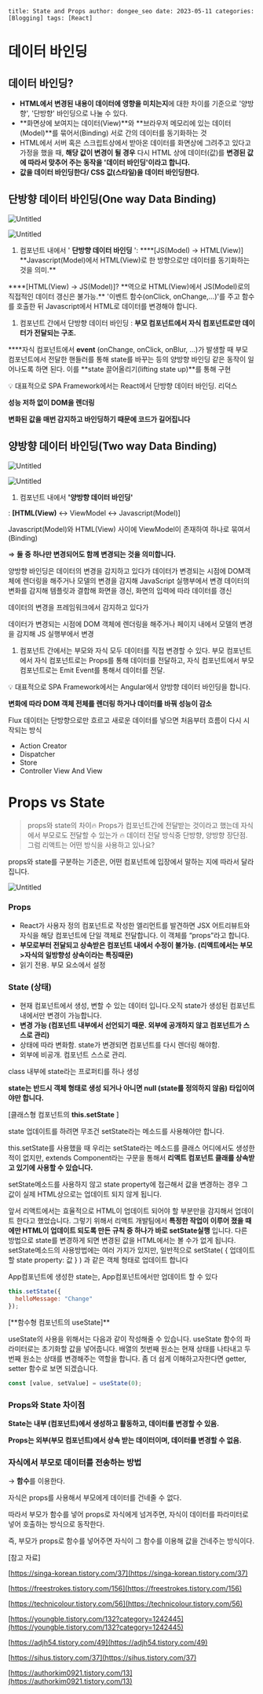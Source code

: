 `title: State and Props author: dongee_seo date: 2023-05-11 categories: [Blogging] tags: [React]`

# 데이터 바인딩

## 데이터 바인딩?

- **HTML에서 변경된 내용이 데이터에 영향을 미치는지**에 대한 차이를 기준으로 '양방향', '단방향' 바인딩으로 나눌 수 있다.
- **화면상에 보여지는 데이터(View)**와
  **브라우저 메모리에 있는 데이터(Model)**를 묶어서(Binding)
  서로 간의 데이터를 동기화하는 것
- HTML에서 서버 혹은 스크립트상에서 받아온 데이터를 화면상에 그려주고 있다고 가정을 했을 때,
  **해당 값이 변경이 될 경우** 다시 HTML 상에 데이터(값)를 **변경된 값에 따라서 맞추어 주는 동작을 '데이터 바인딩'이라고 합니다.**
- **값을 데이터 바인딩한다/ CSS 값(스타일)을 데이터 바인딩한다.**

## 단방향 데이터 바인딩(One way Data Binding)

![Untitled](https://s3-us-west-2.amazonaws.com/secure.notion-static.com/47aabdaa-7ff9-46da-ab36-baa16482b28f/Untitled.png)

![Untitled](https://s3-us-west-2.amazonaws.com/secure.notion-static.com/6545981f-5c66-4b5c-a3e7-12b4a978e706/Untitled.gif)

1. 컴포넌트 내에서 ' **단방향 데이터 바인딩** ': \***\*[JS(Model) -> HTML(View)]
   **Javascript(Model)에서 HTML(View)로 한 방향으로만 데이터를 동기화하는 것을 의미.\*\*

\***\*[HTML(View) -> JS(Model)]?
**역으로 HTML(View)에서 JS(Model)로의 직접적인 데이터 갱신은 불가능.\*\*
'이벤트 함수(onClick, onChange,...)'를 주고 함수를 호출한 뒤 Javascript에서 HTML로 데이터를 변경해야 합니다.

1. 컴포넌트 간에서 단방향 데이터 바인딩
   : **부모 컴포넌트에서 자식 컴포넌트로만 데이터가 전달되는 구조.**

\***\*자식 컴포넌트에서 **event** (onChange, onClick, onBlur, …)가 발생할 때 부모 컴포넌트에서 전달한 핸들러를 통해 state를 바꾸는 등의 양방향 바인딩 같은 동작이 일어나도록 하면 된다. 이를 **state 끌어올리기(lifting state up)\*\*를 통해 구현

💡 대표적으로 SPA Framework에서는 React에서 단방향 데이터 바인딩. 리덕스

**성능 저하 없이 DOM을 렌더링**

**변화된 값을 매번 감지하고 바인딩하기 때문에 코드가 길어집니다**

## 양방향 데이터 바인딩(Two way Data Binding)

![Untitled](https://s3-us-west-2.amazonaws.com/secure.notion-static.com/b1f945d1-3e40-4d75-841b-646ed6f3690b/Untitled.png)

![Untitled](https://s3-us-west-2.amazonaws.com/secure.notion-static.com/5cedc7f1-5b9a-480e-89c3-96d5b1f5e298/Untitled.gif)

1. 컴포넌트 내에서 **'양방향 데이터 바인딩'**

: **[HTML(View)** <-> ViewModel <-> Javascript(Model)]

Javascript(Model)와 HTML(View) 사이에 ViewModel이 존재하여 하나로 묶여서(Binding)

⇒ **둘 중 하나만 변경되어도 함께 변경되는 것을 의미합니다.**

양방향 바인딩은 데이터의 변경을 감지하고 있다가 데이터가 변경되는 시점에 DOM객체에 렌더링을 해주거나 모델의 변경을 감지해 JavaScript 실행부에서 변경
데이터의 변화를 감지해 템플릿과 결합해 화면을 갱신, 화면의 입력에 따라 데이터를 갱신

데이터의 변경을 프레임워크에서 감지하고 있다가

데이터가 변경되는 시점에 DOM 객체에 렌더링을 해주거나 페이지 내에서 모델의 변경을 감지해 JS 실행부에서 변경

1. 컴포넌트 간에서는 부모와 자식 모두 데이터를 직접 변경할 수 있다.
   부모 컴포넌트에서 자식 컴포넌트로는 Props를 통해 데이터를 전달하고,
   자식 컴포넌트에서 부모 컴포넌트로는 Emit Event를 통해서 데이터를 전달.

💡 대표적으로 SPA Framework에서는 Angular에서 양방향 데이터 바인딩을 합니다.

**변화에 따라 DOM 객체 전체를 렌더링 하거나 데이터를 바꿔 성능이 감소**

Flux
데이터는 단방향으로만 흐르고
새로운 데이터를 넣으면 처음부터 흐름이 다시 시작되는 방식

- Action Creator
- Dispatcher
- Store
- Controller View And View

# Props vs State

> props와 state의 차이🔥
> Props가 컴포넌트간에 전달받는 것이라고 했는데 자식에서 부모로도 전달할 수 있는가 🔥
> 데이터 전달 방식중 단방향, 양방향 장단점. 그럼 리액트는 어떤 방식을 사용하고 있나요?

props와 state를 구분하는 기준은, 어떤 컴포넌트에 입장에서 말하는 지에 따라서 달라집니다.

![Untitled](https://s3-us-west-2.amazonaws.com/secure.notion-static.com/214bd476-51dc-4065-9cc5-1a3943fe2db3/Untitled.png)

### **Props**

- React가 사용자 정의 컴포넌트로 작성한 엘리먼트를 발견하면 JSX 어트리뷰트와 자식을 해당 컴포넌트에 단일 객체로 전달합니다. 이 객체를 “props”라고 합니다.
- **부모로부터 전달되고 상속받은 컴포넌트 내에서 수정이 불가능.
  (리액트에서는 부모>자식의 일방향성 상속이라는 특징때문)**
- 읽기 전용. 부모 요소에서 설정

### **State (상태)**

- 현재 컴포넌트에서 생성, 변할 수 있는 데이터 입니다.오직 state가 생성된 컴포넌트 내에서만 변경이 가능합니다.
- **변경 가능
  (컴포넌트 내부에서 선언되기 때문. 외부에 공개하지 않고 컴포넌트가 스스로 관리)**
- 상태에 따라 변화함. state가 변경되면 컴포넌트를 다시 렌더링 해야함.
- 외부에 비공개. 컴포넌트 스스로 관리.

class 내부에 state라는 프로퍼티를 하나 생성

**state는 반드시 객체 형태로 생성 되거나 아니면 null (state를 정의하지 않음) 타입이여야만 합니다.**

[클래스형 컴포넌트의 **this.setState** ]

state 업데이트를 하려면 무조건 setState라는 메소드를 사용해야만 합니다.

this.setState를 사용했을 때 우리는 setState라는 메소드를 클래스 어디에서도 생성한 적이 없지만, extends Component라는 구문을 통해서 **리액트 컴포넌트 클래를 상속받고 있기에 사용할 수 있습니다.**

setState메소드를 사용하지 않고 state property에 접근해서 값을 변경하는 경우 그 값이 실제 HTML상으로는 업데이트 되지 않게 됩니다.

앞서 리액트에서는 효율적으로 HTML이 업데이트 되어야 할 부분만을 감지해서 업데이트 한다고 했었습니다. 그렇기 위해서 리액트 개발팀에서 **특정한 작업이 이루어 졌을 때에만 HTML이 업데이트 되도록 만든 규칙 중 하나가 바로 setState실행** 입니다. 다른 방법으로 state를 변경하게 되면 변경된 값을 HTML에서는 볼 수가 없게 됩니다. setState메소드의 사용방법에는 여러 가지가 있지만, 일반적으로 setState( { 업데이트할 state property: 값 } ) 과 같은 객체 형태로 업데이트 합니다

App컴포넌트에 생성한 state는, App컴포넌트에서만 업데이트 할 수 있다

```jsx
this.setState({
  helloMessage: "Change"
});
```

[**함수형 컴포넌트의 useState]\*\*

useState의 사용을 위해서는 다음과 같이 작성해줄 수 있습니다. useState 함수의 파라미터로는 초기화할 값을 넣어줍니다. 배열의 첫번째 원소는 현재 상태를 나타내고 두번째 원소는 상태를 변경해주는 역할을 합니다. 좀 더 쉽게 이해하고자한다면 getter, setter 함수로 보면 되겠습니다.

```jsx
const [value, setValue] = useState(0);
```

### **Props와 State 차이점**

**State는 내부 (컴포넌트)에서 생성하고 활동하고, 데이터를 변경할 수 있음.**

**Props는 외부(부모 컴포넌트)에서 상속 받는 데이터이며, 데이터를 변경할 수 없음.**

### **자식에서 부모로 데이터를 전송하는 방법**

→ **함수**를 이용한다.

자식은 props를 사용해서 부모에게 데이터를 건네줄 수 없다.

따라서 부모가 함수를 넣어 props로 자식에게 넘겨주면, 자식이 데이터를 파라미터로 넣어 호출하는 방식으로 동작한다.

즉, 부모가 props로 함수를 넣어주면 자식이 그 함수를 이용해 값을 건네주는 방식이다.

[참고 자료]

[](https://singa-korean.tistory.com/37)[https://singa-korean.tistory.com/37](https://singa-korean.tistory.com/37)

[](https://freestrokes.tistory.com/156)[https://freestrokes.tistory.com/156](https://freestrokes.tistory.com/156)

[](https://technicolour.tistory.com/56)[https://technicolour.tistory.com/56](https://technicolour.tistory.com/56)

[](https://youngble.tistory.com/132?category=1242445)[https://youngble.tistory.com/132?category=1242445](https://youngble.tistory.com/132?category=1242445)

[](https://adjh54.tistory.com/49)[https://adjh54.tistory.com/49](https://adjh54.tistory.com/49)

[](https://sihus.tistory.com/37)[https://sihus.tistory.com/37](https://sihus.tistory.com/37)

[](https://authorkim0921.tistory.com/13)[https://authorkim0921.tistory.com/13](https://authorkim0921.tistory.com/13)
